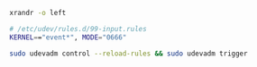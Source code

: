 ```bash
xrandr -o left
```

```bash
# /etc/udev/rules.d/99-input.rules
KERNEL=="event*", MODE="0666"
```

```bash
sudo udevadm control --reload-rules && sudo udevadm trigger
```
